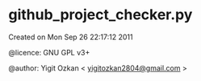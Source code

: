 github_project_checker.py
==

Created on Mon Sep 26 22:17:12 2011

@licence: GNU GPL v3+

@author: Yigit Ozkan < yigitozkan2804@gmail.com >